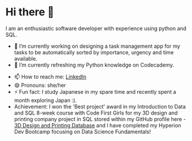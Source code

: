 # Hi there 👋

I am an enthusiastic software developer with experience using python and SQL.

- 🔭 I’m currently working on designing a task management app for my tasks to be automatically sorted by importance, urgency and time available.
- 🌱 I’m currently refreshing my Python knowledge on Codecademy.
<!-- - 👯 I’m looking to collaborate on an e-commerce website.
- 🤔 I’m looking for help with ...
- 💬 Ask me about ... 
-->
- 📫 How to reach me: <a href="https://www.linkedin.com/in/tolumorohunfola/">LinkedIn</a>
- 😄 Pronouns: she/her
- ⚡ Fun fact: I study Japanese in my spare time and recently spent a month exploring Japan :).
- Achievement: I won the 'Best project' award in my Introduction to Data and SQL 8-week course with Code First Girls for my 3D design and printing company project in SQL stored within my GitHub profile here - <a href="https://github.com/tolumorohunfola/3D-Design-and-Printing-Database">3D Design and Printing Database</a> and I have completed my Hyperion Dev Bootcamp focusing on Data Science Fundamentals!

